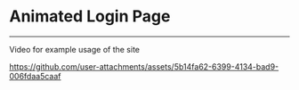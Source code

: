 # Animated Login Page

---

Video for example usage of the site

https://github.com/user-attachments/assets/5b14fa62-6399-4134-bad9-006fdaa5caaf
